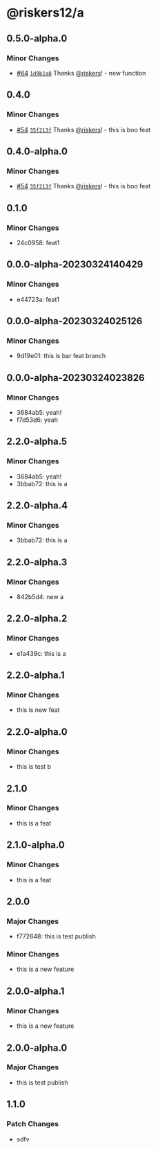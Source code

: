 # @riskers12/a

## 0.5.0-alpha.0

### Minor Changes

- [#64](https://github.com/riskers/fe-bootstrap-template/pull/64) [`1d9b1a8`](https://github.com/riskers/fe-bootstrap-template/commit/1d9b1a88a3d29627c9558a202028e947632f689d) Thanks [@riskers](https://github.com/riskers)! - new function

## 0.4.0

### Minor Changes

- [#54](https://github.com/riskers/fe-bootstrap-template/pull/54) [`35f213f`](https://github.com/riskers/fe-bootstrap-template/commit/35f213f20d0c4976f562877f1e643c4e40823f2e) Thanks [@riskers](https://github.com/riskers)! - this is boo feat

## 0.4.0-alpha.0

### Minor Changes

- [#54](https://github.com/riskers/fe-bootstrap-template/pull/54) [`35f213f`](https://github.com/riskers/fe-bootstrap-template/commit/35f213f20d0c4976f562877f1e643c4e40823f2e) Thanks [@riskers](https://github.com/riskers)! - this is boo feat

## 0.1.0

### Minor Changes

- 24c0958: feat1

## 0.0.0-alpha-20230324140429

### Minor Changes

- e44723a: feat1

## 0.0.0-alpha-20230324025126

### Minor Changes

- 9d19e01: this is bar feat branch

## 0.0.0-alpha-20230324023826

### Minor Changes

- 3684ab5: yeah!
- f7d53d6: yeah

## 2.2.0-alpha.5

### Minor Changes

- 3684ab5: yeah!
- 3bbab72: this is a

## 2.2.0-alpha.4

### Minor Changes

- 3bbab72: this is a

## 2.2.0-alpha.3

### Minor Changes

- 842b5d4: new a

## 2.2.0-alpha.2

### Minor Changes

- e1a439c: this is a

## 2.2.0-alpha.1

### Minor Changes

- this is new feat

## 2.2.0-alpha.0

### Minor Changes

- this is test b

## 2.1.0

### Minor Changes

- this is a feat

## 2.1.0-alpha.0

### Minor Changes

- this is a feat

## 2.0.0

### Major Changes

- f772648: this is test publish

### Minor Changes

- this is a new feature

## 2.0.0-alpha.1

### Minor Changes

- this is a new feature

## 2.0.0-alpha.0

### Major Changes

- this is test publish

## 1.1.0

### Patch Changes

- sdfv
